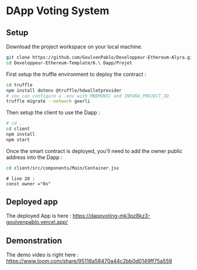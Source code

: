 # DApp Voting System 

## Setup

Download the project workspace on your local machine.

```bash
git clone https://github.com/GoulvenPablo/Developpeur-Ethereum-Alyra.git
cd Developpeur-Ethereum-Template/6.\ Dapp/Projet
```

First setup the truffle environment to deploy the contract :

```bash
cd truffle
npm install dotenv @truffle/hdwalletprovider
# you can configure a .env with MNEMONIC and INFURA_PROJECT_ID
truffle migrate --network goerli
```

Then setup the client to use the Dapp :

```bash
# cd .. 
cd client
npm install
npm start 
```

Once the smart contract is deployed, you'll need to add the owner public address into the Dapp :

```bash
cd client/src/components/Main/Container.jsx
```

```JS
# line 20 :
const owner ="0x"
```
## Deployed app 

The deployed App is here : https://dappvoting-mk3pz8kz3-goulvenpablo.vercel.app/

## Demonstration

The demo video is right here :  https://www.loom.com/share/95118a58470a44c2bb0d0149ff75a559